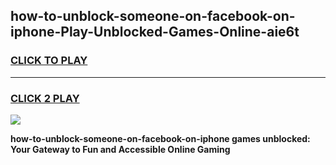 
## how-to-unblock-someone-on-facebook-on-iphone-Play-Unblocked-Games-Online-aie6t
<h3>
<a href="https://premium76.site?title=how-to-unblock-someone-on-facebook-on-iphone&ref=25A">CLICK TO PLAY</a></h3>
<hr>

<h3>
<a href="https://premium76.site?title=how-to-unblock-someone-on-facebook-on-iphone&ref=25A">CLICK 2 PLAY</a>
  
</h3>

<a href="https://premium76.site?title=how-to-unblock-someone-on-facebook-on-iphone&ref=25A"><img src="https://clearcache.store/games.png"></a>


**how-to-unblock-someone-on-facebook-on-iphone games unblocked: Your Gateway to Fun and Accessible Online Gaming**

